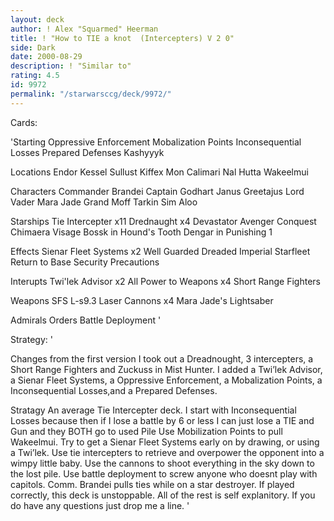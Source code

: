 ```yaml
---
layout: deck
author: ! Alex "Squarmed" Heerman
title: ! "How to TIE a knot  (Intercepters) V 2 0"
side: Dark
date: 2000-08-29
description: ! "Similar to"
rating: 4.5
id: 9972
permalink: "/starwarsccg/deck/9972/"
---
```

Cards: 

'Starting
Oppressive Enforcement
Mobalization Points
Inconsequential Losses
Prepared Defenses
Kashyyyk

Locations
Endor
Kessel
Sullust
Kiffex
Mon Calimari
Nal Hutta
Wakeelmui

Characters
Commander Brandei
Captain Godhart
Janus Greetajus
Lord Vader
Mara Jade
Grand Moff Tarkin
Sim Aloo

Starships
Tie Intercepter x11
Drednaught x4
Devastator
Avenger
Conquest
Chimaera
Visage
Bossk in Hound's Tooth
Dengar in Punishing 1

Effects
Sienar Fleet Systems x2
Well Guarded
Dreaded Imperial Starfleet
Return to Base
Security Precautions

Interupts
Twi'lek Advisor x2
All Power to Weapons x4
Short Range Fighters

Weapons
SFS L-s9.3 Laser Cannons x4
Mara Jade's Lightsaber

Admirals Orders
Battle Deployment '

Strategy: '

Changes from the first version 
I took out a Dreadnought, 3 intercepters, a Short Range Fighters and Zuckuss in Mist Hunter. I added a Twi’lek Advisor, a Sienar Fleet Systems, a Oppressive Enforcement, a Mobalization Points, a Inconsequential Losses,and a Prepared Defenses.


Stratagy 
An average Tie Intercepter deck. I start with Inconsequential Losses because then if I lose a battle by 6 or less I can just lose a TIE and Gun and they BOTH go to used Pile  Use Mobilization Points to  pull Wakeelmui. Try to get a Sienar Fleet Systems early on by drawing, or using a Twi’lek. Use tie intercepters to retrieve and overpower the opponent into a wimpy little baby. Use the cannons to shoot everything in the sky down to the lost pile. Use battle deployment to screw anyone who doesnt play with capitols. Comm. Brandei pulls ties while on a star destroyer. If played correctly, this deck is unstoppable. All of the rest is self explanitory. If you do have any questions just drop me a line.    '
